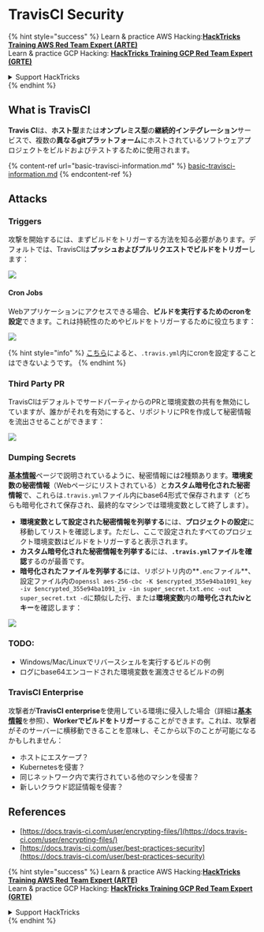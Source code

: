 # TravisCI Security

{% hint style="success" %}
Learn & practice AWS Hacking:<img src="/.gitbook/assets/image.png" alt="" data-size="line">[**HackTricks Training AWS Red Team Expert (ARTE)**](https://training.hacktricks.xyz/courses/arte)<img src="/.gitbook/assets/image.png" alt="" data-size="line">\
Learn & practice GCP Hacking: <img src="/.gitbook/assets/image (2).png" alt="" data-size="line">[**HackTricks Training GCP Red Team Expert (GRTE)**<img src="/.gitbook/assets/image (2).png" alt="" data-size="line">](https://training.hacktricks.xyz/courses/grte)

<details>

<summary>Support HackTricks</summary>

* [**サブスクリプションプラン**](https://github.com/sponsors/carlospolop)をチェック！
* 💬 [**Discordグループ**](https://discord.gg/hRep4RUj7f)または[**telegramグループ**](https://t.me/peass)に参加するか、**Twitter** 🐦 [**@hacktricks\_live**](https://twitter.com/hacktricks\_live)をフォローする。
* **ハッキングトリックを共有するには、** [**HackTricks**](https://github.com/carlospolop/hacktricks)および[**HackTricks Cloud**](https://github.com/carlospolop/hacktricks-cloud)のGitHubリポジトリにPRを提出。

</details>
{% endhint %}

## What is TravisCI

**Travis CI**は、**ホスト型**または**オンプレミス型**の**継続的インテグレーション**サービスで、複数の**異なるgitプラットフォーム**にホストされているソフトウェアプロジェクトをビルドおよびテストするために使用されます。

{% content-ref url="basic-travisci-information.md" %}
[basic-travisci-information.md](basic-travisci-information.md)
{% endcontent-ref %}

## Attacks

### Triggers

攻撃を開始するには、まずビルドをトリガーする方法を知る必要があります。デフォルトでは、TravisCIは**プッシュおよびプルリクエストでビルドをトリガー**します：

![](<../../.gitbook/assets/image (145).png>)

#### Cron Jobs

Webアプリケーションにアクセスできる場合、**ビルドを実行するためのcronを設定**できます。これは持続性のためやビルドをトリガーするために役立ちます：

![](<../../.gitbook/assets/image (243).png>)

{% hint style="info" %}
[こちら](https://github.com/travis-ci/travis-ci/issues/9162)によると、`.travis.yml`内にcronを設定することはできないようです。
{% endhint %}

### Third Party PR

TravisCIはデフォルトでサードパーティからのPRと環境変数の共有を無効にしていますが、誰かがそれを有効にすると、リポジトリにPRを作成して秘密情報を流出させることができます：

![](<../../.gitbook/assets/image (208).png>)

### Dumping Secrets

[**基本情報**](basic-travisci-information.md)ページで説明されているように、秘密情報には2種類あります。**環境変数の秘密情報**（Webページにリストされている）と**カスタム暗号化された秘密情報**で、これらは`.travis.yml`ファイル内にbase64形式で保存されます（どちらも暗号化されて保存され、最終的なマシンでは環境変数として終了します）。

* **環境変数として設定された秘密情報を列挙する**には、**プロジェクトの設定**に移動してリストを確認します。ただし、ここで設定されたすべてのプロジェクト環境変数はビルドをトリガーすると表示されます。
* **カスタム暗号化された秘密情報を列挙する**には、**`.travis.yml`ファイルを確認**するのが最善です。
* **暗号化されたファイルを列挙する**には、リポジトリ内の**`.enc`ファイル**、設定ファイル内の`openssl aes-256-cbc -K $encrypted_355e94ba1091_key -iv $encrypted_355e94ba1091_iv -in super_secret.txt.enc -out super_secret.txt -d`に類似した行、または**環境変数**内の**暗号化されたivとキー**を確認します：

![](<../../.gitbook/assets/image (81).png>)

### TODO:

* Windows/Mac/Linuxでリバースシェルを実行するビルドの例
* ログにbase64エンコードされた環境変数を漏洩させるビルドの例

### TravisCI Enterprise

攻撃者が**TravisCI enterprise**を使用している環境に侵入した場合（詳細は[**基本情報**](basic-travisci-information.md#travisci-enterprise)を参照）、**Workerでビルドをトリガー**することができます。これは、攻撃者がそのサーバーに横移動できることを意味し、そこから以下のことが可能になるかもしれません：

* ホストにエスケープ？
* Kubernetesを侵害？
* 同じネットワーク内で実行されている他のマシンを侵害？
* 新しいクラウド認証情報を侵害？

## References

* [https://docs.travis-ci.com/user/encrypting-files/](https://docs.travis-ci.com/user/encrypting-files/)
* [https://docs.travis-ci.com/user/best-practices-security](https://docs.travis-ci.com/user/best-practices-security)

{% hint style="success" %}
Learn & practice AWS Hacking:<img src="/.gitbook/assets/image.png" alt="" data-size="line">[**HackTricks Training AWS Red Team Expert (ARTE)**](https://training.hacktricks.xyz/courses/arte)<img src="/.gitbook/assets/image.png" alt="" data-size="line">\
Learn & practice GCP Hacking: <img src="/.gitbook/assets/image (2).png" alt="" data-size="line">[**HackTricks Training GCP Red Team Expert (GRTE)**<img src="/.gitbook/assets/image (2).png" alt="" data-size="line">](https://training.hacktricks.xyz/courses/grte)

<details>

<summary>Support HackTricks</summary>

* [**サブスクリプションプラン**](https://github.com/sponsors/carlospolop)をチェック！
* 💬 [**Discordグループ**](https://discord.gg/hRep4RUj7f)または[**telegramグループ**](https://t.me/peass)に参加するか、**Twitter** 🐦 [**@hacktricks\_live**](https://twitter.com/hacktricks\_live)をフォローする。
* **ハッキングトリックを共有するには、** [**HackTricks**](https://github.com/carlospolop/hacktricks)および[**HackTricks Cloud**](https://github.com/carlospolop/hacktricks-cloud)のGitHubリポジトリにPRを提出。

</details>
{% endhint %}
